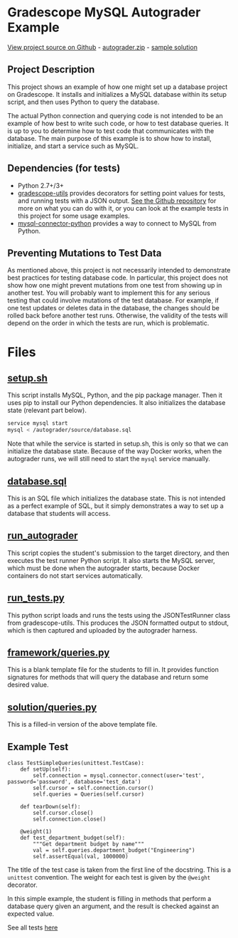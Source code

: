 # Gradescope MySQL Autograder Example

[View project source on Github](https://github.com/gradescope/autograder_samples/tree/master/mysql) - [autograder.zip](https://github.com/gradescope/autograder_samples/raw/master/mysql/autograder.zip) - [sample solution](https://github.com/gradescope/autograder_samples/raw/master/mysql/solution/queries.py)

## Project Description

This project shows an example of how one might set up a database
project on Gradescope. It installs and initializes a MySQL database
within its setup script, and then uses Python to query the database.

The actual Python connection and querying code is not intended to be
an example of how best to write such code, or how to test database
queries. It is up to you to determine how to test code that
communicates with the database. The main purpose of this example is to
show how to install, initialize, and start a service such as MySQL.

## Dependencies (for tests)

- Python 2.7+/3+
- [gradescope-utils](https://github.com/gradescope/gradescope-utils) provides decorators for setting point values for tests, and running tests with a JSON output. [See the Github repository](https://github.com/gradescope/gradescope-utils) for more on what you can do with it, or you can look at the example tests in this project for some usage examples.
- [mysql-connector-python](https://dev.mysql.com/doc/connector-python/en/) provides a way to connect to MySQL from Python.

## Preventing Mutations to Test Data

As mentioned above, this project is not necessarily intended to
demonstrate best practices for testing database code. In particular,
this project does not show how one might prevent mutations from one
test from showing up in another test. You will probably want to
implement this for any serious testing that could involve mutations of
the test database. For example, if one test updates or deletes data in
the database, the changes should be rolled back before another test
runs. Otherwise, the validity of the tests will depend on the order in
which the tests are run, which is problematic.

# Files

## [setup.sh](https://github.com/gradescope/autograder_samples/blob/master/mysql/setup.sh)

This script installs MySQL, Python, and the pip package manager. Then
it uses pip to install our Python dependencies. It also initializes
the database state (relevant part below).

```bash
service mysql start
mysql < /autograder/source/database.sql
```

Note that while the service is started in setup.sh, this is only so
that we can initialize the database state. Because of the way Docker
works, when the autograder runs, we will still need to start the
`mysql` service manually.

## [database.sql](https://github.com/gradescope/autograder_samples/blob/master/mysql/database.sql)

This is an SQL file which initializes the database state. This is not
intended as a perfect example of SQL, but it simply demonstrates a way
to set up a database that students will access.

## [run_autograder](https://github.com/gradescope/autograder_samples/blob/master/mysql/run_autograder)

This script copies the student's submission to the target directory,
and then executes the test runner Python script. It also starts the
MySQL server, which must be done when the autograder starts, because
Docker containers do not start services automatically.

## [run_tests.py](https://github.com/gradescope/autograder_samples/blob/master/mysql/run_tests.py)

This python script loads and runs the tests using the JSONTestRunner
class from gradescope-utils. This produces the JSON formatted output
to stdout, which is then captured and uploaded by the autograder
harness.

## [framework/queries.py](https://github.com/gradescope/autograder_samples/blob/master/mysql/framework/queries.py)

This is a blank template file for the students to fill in. It provides
function signatures for methods that will query the database and
return some desired value.

## [solution/queries.py](https://github.com/gradescope/autograder_samples/blob/master/mysql/solution/queries.py)

This is a filled-in version of the above template file.

## Example Test

```
class TestSimpleQueries(unittest.TestCase):
    def setUp(self):
        self.connection = mysql.connector.connect(user='test', password='password', database='test_data')
        self.cursor = self.connection.cursor()
        self.queries = Queries(self.cursor)

    def tearDown(self):
        self.cursor.close()
        self.connection.close()

    @weight(1)
    def test_department_budget(self):
        """Get department budget by name"""
        val = self.queries.department_budget("Engineering")
        self.assertEqual(val, 1000000)
```

The title of the test case is taken from the first line of the
docstring. This is a `unittest` convention. The weight for each test is
given by the `@weight` decorator.

In this simple example, the student is filling in methods that perform
a database query given an argument, and the result is checked against
an expected value.

See all tests
[here](https://github.com/gradescope/autograder_samples/tree/master/mysql/tests)
